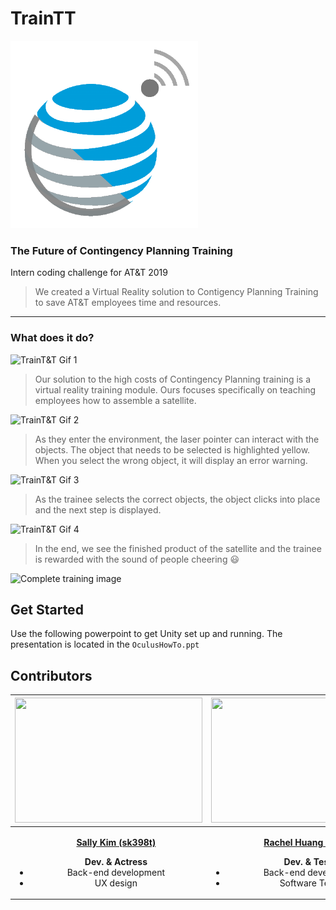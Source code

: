 # TrainTT

<img src="https://github.com/rachuang22/TrainTT/blob/master/logo.png" width="300" height="300" />

### **The Future of Contingency Planning Training**
Intern coding challenge for AT&T 2019
> We created a Virtual Reality solution to Contigency Planning Training to save AT&T employees time and resources. 
****
### **What does it do?**
![TrainT&T Gif 1](https://github.com/sallykim5/personal/blob/master/gif1.gif)
> Our solution to the high costs of Contingency Planning training is a virtual reality training module. Ours focuses specifically on teaching employees how to assemble a satellite. 

![TrainT&T Gif 2](https://github.com/sallykim5/personal/blob/master/gif2.gif)
> As they enter the environment, the laser pointer can interact with the objects. The object that needs to be selected is highlighted yellow. When you select the wrong object, it will display an error warning.

![TrainT&T Gif 3](https://github.com/sallykim5/personal/blob/master/gif3.gif)
> As the trainee selects the correct objects, the object clicks into place and the next step is displayed.

![TrainT&T Gif 4](https://github.com/sallykim5/personal/blob/master/gif4.gif)
> In the end, we see the finished product of the satellite and the trainee is rewarded with the sound of people cheering :smiley:

![Complete training image](https://i.imgur.com/ZAaSl1S.png)


## Get Started
Use the following powerpoint to get Unity set up and running. The presentation is located in the `OculusHowTo.ppt`

## Contributors
|<img src="https://github.com/sallykim5/personal/blob/master/sally.jpg" width="300" height="200" />| <img src="https://github.com/sallykim5/personal/blob/master/rachel.jpg" width="300" height="200" /> | <img src="https://github.com/sallykim5/personal/blob/master/dayoung.jpg" width="300" height="200" /> | <img src="https://github.com/sallykim5/personal/blob/master/liam.jpg" width="300" height="200" /> |
|  :----:                                  |    :----:   |        :----: |    :----:   |
|<ul>[**Sally Kim (sk398t)**](https://www.linkedin.com/in/sally-kim-17860367/)</ul>  <ul> **Dev. & Actress** <li>Back-end development</li><li>UX design</li></ul>| <ul>[**Rachel Huang (rh385j)**](https://www.linkedin.com/in/rachuang22/)</ul>  <ul> **Dev. & Tester** <li>Back-end development</li><li>Software Tester</li></ul>     |<ul>[**Dayoung Cheong (dc671x)**](https://www.linkedin.com/in/dayoungcheong/)</ul>  <ul> **Dev. & Designer** <li>Front-end development</li><li>Filming/Presentation Editing</li></ul> | <ul>[**Liam Jolley (ls150j)**](https://www.linkedin.com/in/liam-jolley-598589168/)</ul>  <ul> **Scrum Master & Actor** <li>Business Management</li><li>Leadership</li></ul>|
